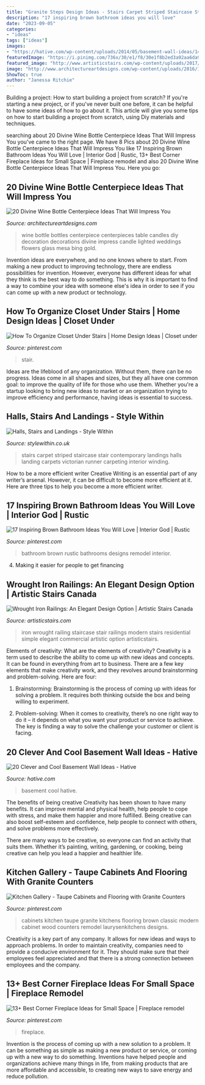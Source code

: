```yaml
---
title: "Granite Steps Design Ideas - Stairs Carpet Striped Staircase Stair Contemporary Landings Halls Landing Carpets Victorian Runner Carpeting Interior Winding"
description: "17 inspiring brown bathroom ideas you will love"
date: "2023-09-05"
categories:
- "ideas"
tags: ["ideas"]
images:
- "https://hative.com/wp-content/uploads/2014/05/basement-wall-ideas/14-cool-basement-wall.jpg"
featuredImage: "https://i.pinimg.com/736x/30/e1/f8/30e1f8b2ed3a92aa6da9199127dc4e07.jpg"
featured_image: "http://www.artisticstairs.com/wp-content/uploads/2017/08/193.jpg"
image: "http://www.architectureartdesigns.com/wp-content/uploads/2016/10/15-16.jpg"
ShowToc: true
author: "Janessa Ritchie"
---
```



Building a project: How to start building a project from scratch?
If you're starting a new project, or if you've never built one before, it can be helpful to have some ideas of how to go about it. This article will give you some tips on how to start building a project from scratch, using Diy materials and techniques.

	

		
searching about 20 Divine Wine Bottle Centerpiece Ideas That Will Impress You you've came to the right page. We have 8 Pics about 20 Divine Wine Bottle Centerpiece Ideas That Will Impress You like 17 Inspiring Brown Bathroom Ideas You Will Love | Interior God | Rustic, 13+ Best Corner Fireplace Ideas for Small Space | Fireplace remodel and also 20 Divine Wine Bottle Centerpiece Ideas That Will Impress You. Here you go:
		
    
## 20 Divine Wine Bottle Centerpiece Ideas That Will Impress You

<img loading=lazy src="http://www.architectureartdesigns.com/wp-content/uploads/2016/10/15-16.jpg" onerror="this.onerror=null;this.src='https://tse1.mm.bing.net/th?id=OIP.utBeeyj7vqscFmR-RafduwHaJ4&amp;pid=15.1';" alt="20 Divine Wine Bottle Centerpiece Ideas That Will Impress You">

_Source: architectureartdesigns.com_

>wine bottle bottles centerpiece centerpieces table candles diy decoration decorations divine impress candle lighted weddings flowers glass mesa bing gold. 

	

Invention ideas are everywhere, and no one knows where to start. From making a new product to improving technology, there are endless possibilities for invention. However, everyone has different ideas for what they think is the best way to do something. This is why it is important to find a way to combine your idea with someone else's idea in order to see if you can come up with a new product or technology.

    
## How To Organize Closet Under Stairs | Home Design Ideas | Closet Under

<img loading=lazy src="https://i.pinimg.com/736x/9b/09/52/9b0952a9a078a8b6f767c0e2dc2aeea6--closet-under-stairs-how-to-organize.jpg" onerror="this.onerror=null;this.src='https://tse1.mm.bing.net/th?id=OIP.DZ8kwFHPE5T_eDceouunEQHaLQ&amp;pid=15.1';" alt="How To Organize Closet Under Stairs | Home Design Ideas | Closet under">

_Source: pinterest.com_

>stair. 

	

Ideas are the lifeblood of any organization. Without them, there can be no progress. Ideas come in all shapes and sizes, but they all have one common goal: to improve the quality of life for those who use them. Whether you're a startup looking to bring new ideas to market or an organization trying to improve efficiency and performance, having ideas is essential to success.

    
## Halls, Stairs And Landings - Style Within

<img loading=lazy src="https://www.stylewithin.co.uk/wp-content/uploads/2014/12/Contemporary_Striped_Stair_Carpet-960x1280.jpg" onerror="this.onerror=null;this.src='https://tse3.mm.bing.net/th?id=OIP.KutJmSQQY9utDGoYq5BB6wHaJ4&amp;pid=15.1';" alt="Halls, Stairs and Landings - Style Within">

_Source: stylewithin.co.uk_

>stairs carpet striped staircase stair contemporary landings halls landing carpets victorian runner carpeting interior winding. 

	

How to be a more efficient writer
Creative Writing is an essential part of any writer’s arsenal. However, it can be difficult to become more efficient at it. Here are three tips to help you become a more efficient writer.

    
## 17 Inspiring Brown Bathroom Ideas You Will Love | Interior God | Rustic

<img loading=lazy src="https://i.pinimg.com/736x/74/7f/ab/747fab5655683fe6e74548af4461a16f.jpg" onerror="this.onerror=null;this.src='https://tse3.mm.bing.net/th?id=OIP.P0nI3oqK6Szh81Xzgy8I4gHaLH&amp;pid=15.1';" alt="17 Inspiring Brown Bathroom Ideas You Will Love | Interior God | Rustic">

_Source: pinterest.com_

>bathroom brown rustic bathrooms designs remodel interior. 

	

4. Making it easier for people to get financing 

    
## Wrought Iron Railings: An Elegant Design Option | Artistic Stairs Canada

<img loading=lazy src="http://www.artisticstairs.com/wp-content/uploads/2017/08/193.jpg" onerror="this.onerror=null;this.src='https://tse3.mm.bing.net/th?id=OIP.S9Wk65nvkNkWmm6HRxgclAHaJ4&amp;pid=15.1';" alt="Wrought Iron Railings: An Elegant Design Option | Artistic Stairs Canada">

_Source: artisticstairs.com_

>iron wrought railing staircase stair railings modern stairs residential simple elegant commercial artistic option artisticstairs. 

	

Elements of creativity: What are the elements of creativity?
Creativity is a term used to describe the ability to come up with new ideas and concepts. It can be found in everything from art to business. There are a few key elements that make creativity work, and they revolves around brainstorming and problem-solving. Here are four:
1. Brainstorming: Brainstorming is the process of coming up with ideas for solving a problem. It requires both thinking outside the box and being willing to experiment.

2. Problem-solving: When it comes to creativity, there’s no one right way to do it – it depends on what you want your product or service to achieve. The key is finding a way to solve the challenge your customer or client is facing.


    
## 20 Clever And Cool Basement Wall Ideas - Hative

<img loading=lazy src="https://hative.com/wp-content/uploads/2014/05/basement-wall-ideas/14-cool-basement-wall.jpg" onerror="this.onerror=null;this.src='https://tse2.mm.bing.net/th?id=OIP.Zu_IihuqAV17VjEmXT2JCgHaJ4&amp;pid=15.1';" alt="20 Clever and Cool Basement Wall Ideas - Hative">

_Source: hative.com_

>basement cool hative. 

	

The benefits of being creative
Creativity has been shown to have many benefits. It can improve mental and physical health, help people to cope with stress, and make them happier and more fulfilled.
Being creative can also boost self-esteem and confidence, help people to connect with others, and solve problems more effectively.

There are many ways to be creative, so everyone can find an activity that suits them. Whether it’s painting, writing, gardening, or cooking, being creative can help you lead a happier and healthier life.

    
## Kitchen Gallery - Taupe Cabinets And Flooring With Granite Counters

<img loading=lazy src="https://i.pinimg.com/736x/30/e1/f8/30e1f8b2ed3a92aa6da9199127dc4e07.jpg" onerror="this.onerror=null;this.src='https://tse1.mm.bing.net/th?id=OIP._PiKsgJT9iQvVORLe3AT3gHaJ3&amp;pid=15.1';" alt="Kitchen Gallery - Taupe Cabinets and Flooring with Granite Counters">

_Source: pinterest.com_

>cabinets kitchen taupe granite kitchens flooring brown classic modern cabinet wood counters remodel laurysenkitchens designs. 

	

Creativity is a key part of any company. It allows for new ideas and ways to approach problems. In order to maintain creativity, companies need to provide a conducive environment for it. They should make sure that their employees feel appreciated and that there is a strong connection between employees and the company.

    
## 13+ Best Corner Fireplace Ideas For Small Space | Fireplace Remodel

<img loading=lazy src="https://i.pinimg.com/736x/f0/e5/23/f0e5233ca9963dabbf9c7d8f548418c9.jpg" onerror="this.onerror=null;this.src='https://tse3.mm.bing.net/th?id=OIP.SbwzhPBKUKr-0FoVfq6IMwHaJ3&amp;pid=15.1';" alt="13+ Best Corner Fireplace Ideas for Small Space | Fireplace remodel">

_Source: pinterest.com_

>fireplace. 

	

Invention is the process of coming up with a new solution to a problem. It can be something as simple as making a new product or service, or coming up with a new way to do something. Inventions have helped people and organizations achieve many things in life, from making products that are more affordable and accessible, to creating new ways to save energy and reduce pollution.

